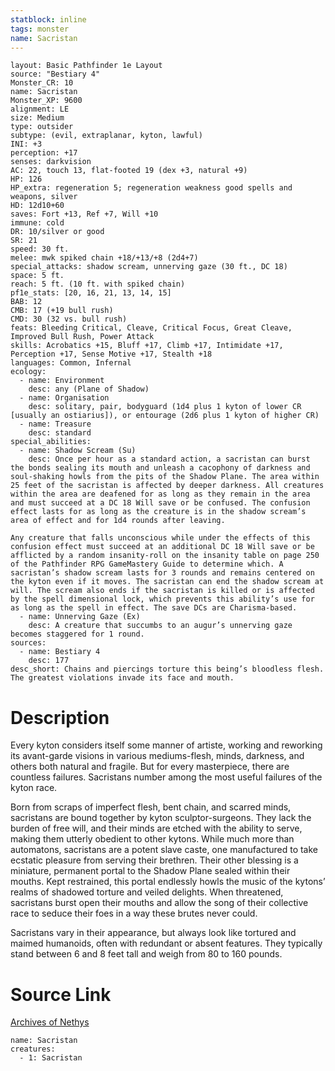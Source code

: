 ```yaml
---
statblock: inline
tags: monster
name: Sacristan
---
```

```statblock
layout: Basic Pathfinder 1e Layout
source: "Bestiary 4"
Monster_CR: 10
name: Sacristan
Monster_XP: 9600
alignment: LE
size: Medium
type: outsider
subtype: (evil, extraplanar, kyton, lawful)
INI: +3
perception: +17
senses: darkvision
AC: 22, touch 13, flat-footed 19 (dex +3, natural +9)
HP: 126
HP_extra: regeneration 5; regeneration weakness good spells and weapons, silver
HD: 12d10+60
saves: Fort +13, Ref +7, Will +10
immune: cold
DR: 10/silver or good
SR: 21
speed: 30 ft.
melee: mwk spiked chain +18/+13/+8 (2d4+7)
special_attacks: shadow scream, unnerving gaze (30 ft., DC 18)
space: 5 ft.
reach: 5 ft. (10 ft. with spiked chain)
pf1e_stats: [20, 16, 21, 13, 14, 15]
BAB: 12
CMB: 17 (+19 bull rush)
CMD: 30 (32 vs. bull rush)
feats: Bleeding Critical, Cleave, Critical Focus, Great Cleave, Improved Bull Rush, Power Attack
skills: Acrobatics +15, Bluff +17, Climb +17, Intimidate +17, Perception +17, Sense Motive +17, Stealth +18
languages: Common, Infernal
ecology:
  - name: Environment
    desc: any (Plane of Shadow)
  - name: Organisation
    desc: solitary, pair, bodyguard (1d4 plus 1 kyton of lower CR [usually an ostiarius]), or entourage (2d6 plus 1 kyton of higher CR)
  - name: Treasure
    desc: standard
special_abilities:
  - name: Shadow Scream (Su)
    desc: Once per hour as a standard action, a sacristan can burst the bonds sealing its mouth and unleash a cacophony of darkness and soul-shaking howls from the pits of the Shadow Plane. The area within 25 feet of the sacristan is affected by deeper darkness. All creatures within the area are deafened for as long as they remain in the area and must succeed at a DC 18 Will save or be confused. The confusion effect lasts for as long as the creature is in the shadow scream’s area of effect and for 1d4 rounds after leaving.

Any creature that falls unconscious while under the effects of this confusion effect must succeed at an additional DC 18 Will save or be afflicted by a random insanity-roll on the insanity table on page 250 of the Pathfinder RPG GameMastery Guide to determine which. A sacristan’s shadow scream lasts for 3 rounds and remains centered on the kyton even if it moves. The sacristan can end the shadow scream at will. The scream also ends if the sacristan is killed or is affected by the spell dimensional lock, which prevents this ability’s use for as long as the spell in effect. The save DCs are Charisma-based.
  - name: Unnerving Gaze (Ex)
    desc: A creature that succumbs to an augur’s unnerving gaze becomes staggered for 1 round.
sources:
  - name: Bestiary 4
    desc: 177
desc_short: Chains and piercings torture this being’s bloodless flesh. The greatest violations invade its face and mouth.
```
# Description
Every kyton considers itself some manner of artiste, working and reworking its avant-garde visions in various mediums-flesh, minds, darkness, and others both natural and fragile. But for every masterpiece, there are countless failures. Sacristans number among the most useful failures of the kyton race.

Born from scraps of imperfect flesh, bent chain, and scarred minds, sacristans are bound together by kyton sculptor-surgeons. They lack the burden of free will, and their minds are etched with the ability to serve, making them utterly obedient to other kytons. While much more than automatons, sacristans are a potent slave caste, one manufactured to take ecstatic pleasure from serving their brethren. Their other blessing is a miniature, permanent portal to the Shadow Plane sealed within their mouths. Kept restrained, this portal endlessly howls the music of the kytons’ realms of shadowed torture and veiled delights. When threatened, sacristans burst open their mouths and allow the song of their collective race to seduce their foes in a way these brutes never could.

Sacristans vary in their appearance, but always look like tortured and maimed humanoids, often with redundant or absent features. They typically stand between 6 and 8 feet tall and weigh from 80 to 160 pounds.
# Source Link
[Archives of Nethys](https://aonprd.com/MonsterDisplay.aspx?ItemName=Sacristan)
```encounter-table
name: Sacristan
creatures:
  - 1: Sacristan
```
